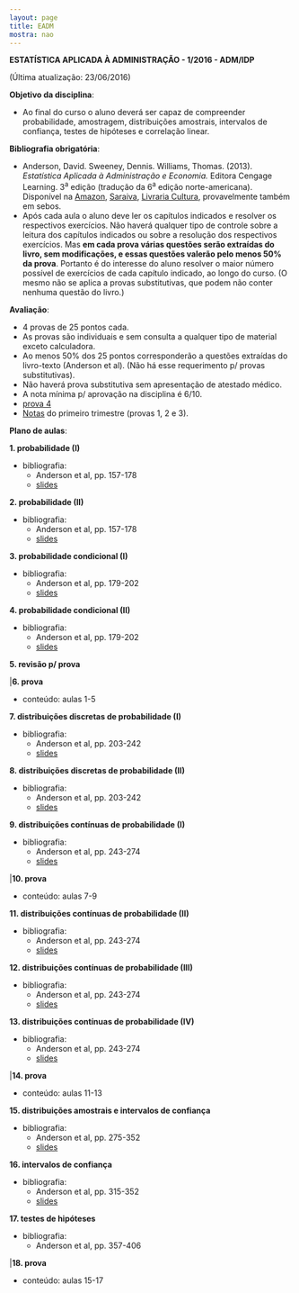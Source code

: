 ```yaml
---
layout: page
title: EADM
mostra: nao
---
```


**ESTATÍSTICA APLICADA À ADMINISTRAÇÃO - 1/2016 - ADM/IDP**

(Última atualização: 23/06/2016)

**Objetivo da disciplina**: 

- Ao final do curso o aluno deverá ser capaz de compreender probabilidade, amostragem, distribuições amostrais, intervalos de confiança, testes de hipóteses e correlação linear.

**Bibliografia obrigatória**:

- Anderson, David. Sweeney, Dennis. Williams, Thomas. (2013). *Estatística Aplicada à Administração e Economia.* Editora Cengage Learning. 3<sup>a</sup> edição (tradução da 6<sup>a</sup> edição norte-americana). Disponível na [Amazon](http://www.amazon.com.br/Estat%C3%ADstica-Aplicada-Administra%C3%A7%C3%A3o-e-Economia/dp/8522112819/ref=sr_1_1?ie=UTF8&qid=1453323140&sr=8-1&keywords=estat%C3%ADstica+aplicada+%C3%A0+administra%C3%A7%C3%A3o+e+economia), [Saraiva](http://www.saraiva.com.br/estatistica-aplicada-a-administracao-e-economia-3-ed-2013-4968036.html), [Livraria Cultura](http://www.livrariacultura.com.br/p/estatistica-aplicada-a-administracao-e-economia-42132070), provavelmente também em sebos.
- Após cada aula o aluno deve ler os capítulos indicados e resolver os respectivos exercícios. Não haverá qualquer tipo de controle sobre a leitura dos capítulos indicados ou sobre a resolução dos respectivos exercícios. Mas **em cada prova várias questões serão extraídas do livro, sem modificações, e essas questões valerão pelo menos 50% da prova**. Portanto é do interesse do aluno resolver o maior número possível de exercícios de cada capítulo indicado, ao longo do curso. (O mesmo não se aplica a provas substitutivas, que podem não conter nenhuma questão do livro.)

**Avaliação**:

- 4 provas de 25 pontos cada.
- As provas são individuais e sem consulta a qualquer tipo de material exceto calculadora.
- Ao menos 50% dos 25 pontos corresponderão a questões extraídas do livro-texto (Anderson et al). (Não há esse requerimento p/ provas substitutivas).
- Não haverá prova substitutiva sem apresentação de atestado médico.
- A nota mínima p/ aprovação na disciplina é 6/10.
- [prova 4](/assets/teaching/estatistica/prova4.pdf)
- [Notas](/assets/teaching/estatistica/notas_1_1_2016.html) do primeiro trimestre (provas 1, 2 e 3).

**Plano de aulas**:

**1. probabilidade (I)**

- bibliografia:
    - Anderson et al, pp. 157-178
    - [slides](/assets/teaching/estatistica/aulas_1_2.pdf)

**2. probabilidade (II)**

- bibliografia:
    - Anderson et al, pp. 157-178
    - [slides](/assets/teaching/estatistica/aulas_1_2.pdf)

**3. probabilidade condicional (I)**

- bibliografia:
    - Anderson et al, pp. 179-202
    - [slides](/assets/teaching/estatistica/aulas_3_4.pdf)

**4. probabilidade condicional (II)**

- bibliografia:
    - Anderson et al, pp. 179-202
    - [slides](/assets/teaching/estatistica/aulas_3_4.pdf)

**5. revisão p/ prova**

|**6. prova**

- conteúdo: aulas 1-5

**7. distribuições discretas de probabilidade (I)**

- bibliografia:
    - Anderson et al, pp. 203-242
    - [slides](/assets/teaching/estatistica/aula_6.pdf)

**8. distribuições discretas de probabilidade (II)**

- bibliografia:
    - Anderson et al, pp. 203-242
    - [slides](/assets/teaching/estatistica/aula_6.pdf)

**9. distribuições contínuas de probabilidade (I)**

- bibliografia:
    - Anderson et al, pp. 243-274
    - [slides](/assets/teaching/estatistica/aula_7.pdf)

|**10. prova**

- conteúdo: aulas 7-9

**11. distribuições contínuas de probabilidade (II)**

- bibliografia:
    - Anderson et al, pp. 243-274
    - [slides](/assets/teaching/estatistica/aula_7.pdf)

**12. distribuições contínuas de probabilidade (III)**

- bibliografia:
    - Anderson et al, pp. 243-274
    - [slides](/assets/teaching/estatistica/aula_7.pdf)

**13. distribuições contínuas de probabilidade (IV)**

- bibliografia:
    - Anderson et al, pp. 243-274
    - [slides](/assets/teaching/estatistica/aula_7.pdf)

|**14. prova**

- conteúdo: aulas 11-13

**15. distribuições amostrais e intervalos de confiança**

- bibliografia:
    - Anderson et al, pp. 275-352
    - [slides](/assets/teaching/estatistica/aula_8.pdf)

**16. intervalos de confiança**

- bibliografia:
    - Anderson et al, pp. 315-352
    - [slides](/assets/teaching/estatistica/aula_8.pdf)

**17. testes de hipóteses**

- bibliografia:
    - Anderson et al, pp. 357-406

|**18. prova**

- conteúdo: aulas 15-17
